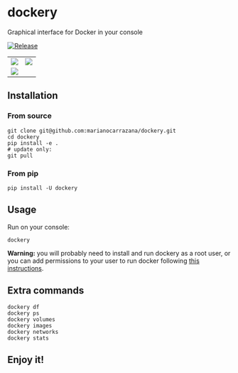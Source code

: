 # dockery

Graphical interface for Docker in your console

[![Release](https://github.com/marianocarrazana/dockery/actions/workflows/release.yml/badge.svg)](https://github.com/marianocarrazana/dockery/actions/workflows/release.yml)

<table>
  <tr>
    <td><img src="https://github.com/marianocarrazana/dockery/assets/17238076/bcff22c9-898c-4877-adac-ddf2e58007c4"/></td>
    <td><img src="https://github.com/marianocarrazana/dockery/assets/17238076/0da0c13c-d84d-4e8a-8b6f-a0d779c2d98d"/></td>
  </tr>
  <tr>
    <td colspan="2"><img src="https://github.com/marianocarrazana/dockery/assets/17238076/c991ff4b-eebf-4495-b67c-2c57e933bd7d" /></td>
  </tr>
</table>

## Installation

### From source

```shell
git clone git@github.com:marianocarrazana/dockery.git
cd dockery
pip install -e .
# update only:
git pull
```

### From pip

```shell
pip install -U dockery
```

## Usage

Run on your console:

```shell
dockery
```

**Warning:** you will probably need to install and run dockery as a root user, or you can add permissions to your user to run docker following [this instructions](https://docs.docker.com/engine/install/linux-postinstall/#manage-docker-as-a-non-root-user).

## Extra commands

```shell
dockery df
dockery ps
dockery volumes
dockery images
dockery networks
dockery stats
```

## **Enjoy it!**
